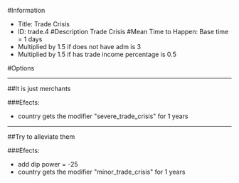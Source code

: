#Information
 - Title: Trade Crisis
 - ID: trade.4
#Description
Trade Crisis
#Mean Time to Happen:
Base time = 1 days
 - Multiplied by 1.5 if does not have adm is 3
 - Multiplied by 1.5 if has trade income percentage is 0.5

#Options

___
##It is just merchants

###Efects:<ul><li>country gets the modifier "severe_trade_crisis" for 1 years</li></ul>

___
##Try to alleviate them

###Efects:<ul><li>add dip power = -25</li><li>country gets the modifier "minor_trade_crisis" for 1 years</li></ul>
